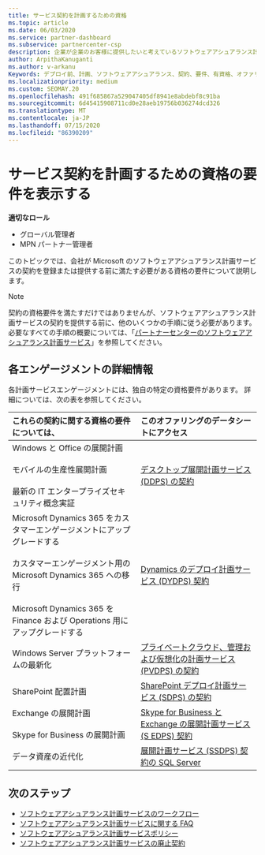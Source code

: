 ```yaml
---
title: サービス契約を計画するための資格
ms.topic: article
ms.date: 06/03/2020
ms.service: partner-dashboard
ms.subservice: partnercenter-csp
description: 企業が企業のお客様に提供したいと考えているソフトウェアアシュアランス計画サービスの各契約の資格要件について説明します。
author: ArpithaKanuganti
ms.author: v-arkanu
Keywords: デプロイ前、計画、ソフトウェアアシュアランス、契約、要件、有資格、オファリング
ms.localizationpriority: medium
ms.custom: SEOMAY.20
ms.openlocfilehash: 491f685867a529047405df8941e8abdebf8c91ba
ms.sourcegitcommit: 6d45415908711cd0e28aeb19756b036274dcd326
ms.translationtype: MT
ms.contentlocale: ja-JP
ms.lasthandoff: 07/15/2020
ms.locfileid: "86390209"
---
```

# <a name="view-eligibility-requirements-for-planning-services-engagements"></a>サービス契約を計画するための資格の要件を表示する

**適切なロール**

- グローバル管理者
- MPN パートナー管理者

このトピックでは、会社が Microsoft のソフトウェアアシュアランス計画サービスの契約を登録または提供する前に満たす必要がある資格の要件について説明します。

>[!NOTE]
> 契約の資格要件を満たすだけではありませんが、ソフトウェアアシュアランス計画サービスの契約を提供する前に、他のいくつかの手順に従う必要があります。 必要なすべての手順の概要については、「[パートナーセンターのソフトウェアアシュアランス計画サービス](software-assurance-dps.md)」を参照してください。

## <a name="learn-more-about-each-engagement"></a>各エンゲージメントの詳細情報

各計画サービスエンゲージメントには、独自の特定の資格要件があります。 詳細については、次の表を参照してください。

|**これらの契約に関する資格の要件については、**   |**このオファリングのデータシートにアクセス**  |
|:------------------------------------|:------------------|
| Windows と Office の展開計画<br/><br/> モバイルの生産性展開計画<br/><br/> 最新の IT エンタープライズセキュリティ概念実証 | [デスクトップ展開計画サービス (DDPS) の契約](https://go.microsoft.com/fwlink/?linkid=2116072) |
| Microsoft Dynamics 365 をカスタマーエンゲージメントにアップグレードする<br/><br/> カスタマーエンゲージメント用の Microsoft Dynamics 365 への移行<br/><br/> Microsoft Dynamics 365 を Finance および Operations 用にアップグレードする  | [Dynamics のデプロイ計画サービス (DYDPS) 契約](https://go.microsoft.com/fwlink/?linkid=2116073)  |
| Windows Server プラットフォームの最新化 | [プライベートクラウド、管理および仮想化の計画サービス (PVDPS) の契約](https://go.microsoft.com/fwlink/?linkid=2115982) |
| SharePoint 配置計画   | [SharePoint デプロイ計画サービス (SDPS) の契約](https://go.microsoft.com/fwlink/?linkid=2116074)  |
| Exchange の展開計画<br/><br/> Skype for Business の展開計画  | [Skype for Business と Exchange の展開計画サービス (S EDPS) 契約](https://go.microsoft.com/fwlink/?linkid=2116075)  |
| データ資産の近代化  | [展開計画サービス (SSDPS) 契約の SQL Server](https://go.microsoft.com/fwlink/?linkid=2116076)  |

## <a name="next-steps"></a>次のステップ

- [ソフトウェアアシュアランス計画サービスのワークフロー](https://go.microsoft.com/fwlink/?linkid=2115983)
- [ソフトウェアアシュアランス計画サービスに関する FAQ](https://go.microsoft.com/fwlink/?linkid=2116077)
- [ソフトウェアアシュアランス計画サービスポリシー](https://go.microsoft.com/fwlink/?linkid=2115984)
- [ソフトウェアアシュアランス計画サービスの廃止契約](https://query.prod.cms.rt.microsoft.com/cms/api/am/binary/RE4sln9)
